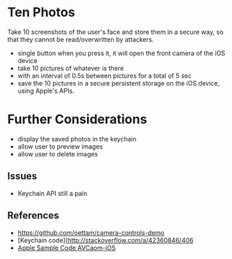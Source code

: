 # Ten Photos


Take 10 screenshots of the user's face and store them in a secure way, so that they cannot be read/overwritten by attackers.

- single button when you press it, it will open the front camera of the iOS device
- take 10 pictures of whatever is there
- with an interval of 0.5s between pictures for a total of 5 sec
- save the 10 pictures in a secure persistent storage on the iOS device, using Apple's APIs. 



# Further Considerations

- display the saved photos in the keychain
- allow user to preview images
- allow user to delete images

## Issues

- Keychain API still a pain


## References 

- https://github.com/oettam/camera-controls-demo
- [Keychain code](http://stackoverflow.com/a/42360846/406
- [Apple Sample Code AVCaom-iOS](https://developer.apple.com/library/content/samplecode/AVCam/Introduction/Intro.html#//apple_ref/doc/uid/DTS40010112)